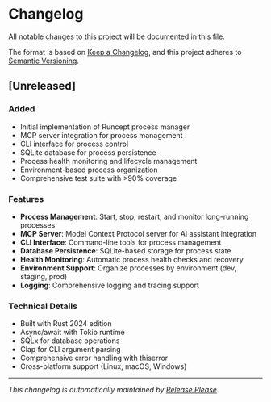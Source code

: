 # Changelog

All notable changes to this project will be documented in this file.

The format is based on [Keep a Changelog](https://keepachangelog.com/en/1.0.0/),
and this project adheres to [Semantic Versioning](https://semver.org/spec/v2.0.0.html).

## [Unreleased]

### Added
- Initial implementation of Runcept process manager
- MCP server integration for process management
- CLI interface for process control
- SQLite database for process persistence
- Process health monitoring and lifecycle management
- Environment-based process organization
- Comprehensive test suite with >90% coverage

### Features
- **Process Management**: Start, stop, restart, and monitor long-running processes
- **MCP Server**: Model Context Protocol server for AI assistant integration
- **CLI Interface**: Command-line tools for process management
- **Database Persistence**: SQLite-based storage for process state
- **Health Monitoring**: Automatic process health checks and recovery
- **Environment Support**: Organize processes by environment (dev, staging, prod)
- **Logging**: Comprehensive logging and tracing support

### Technical Details
- Built with Rust 2024 edition
- Async/await with Tokio runtime
- SQLx for database operations
- Clap for CLI argument parsing
- Comprehensive error handling with thiserror
- Cross-platform support (Linux, macOS, Windows)

---

*This changelog is automatically maintained by [Release Please](https://github.com/googleapis/release-please).*